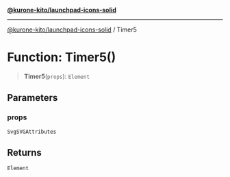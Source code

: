 [**@kurone-kito/launchpad-icons-solid**](../README.md)

***

[@kurone-kito/launchpad-icons-solid](../globals.md) / Timer5

# Function: Timer5()

> **Timer5**(`props`): `Element`

## Parameters

### props

`SvgSVGAttributes`

## Returns

`Element`
